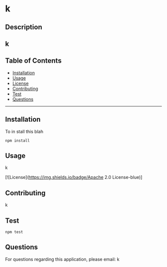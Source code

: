 # k
  ## Description
  k
  ---
  ## Table of Contents

  * [Installation](#installation)
  * [Usage](#usage)
  * [License](#license)
  * [Contributing](#contributing)
  * [Test](#test)
  * [Questions](#questions)
 ---
 ## Installation
  To in stall this blah
  ```
  npm install
  ```

  ## Usage
  k

  [![License](https://img.shields.io/badge/Apache 2.0 License-blue)]

  ## Contributing
  k

  ## Test

  ```
  npm test
  ```

  ## Questions
  For questions regarding this application, please email: 
  k
 





